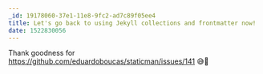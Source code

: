 ```yaml
---
_id: 19178060-37e1-11e8-9fc2-ad7c89f05ee4
title: Let's go back to using Jekyll collections and frontmatter now!
date: 1522830056
---
```

Thank goodness for https://github.com/eduardoboucas/staticman/issues/141 😅🙏
